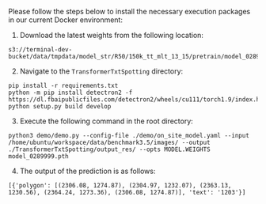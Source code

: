 Please follow the steps below to install the necessary execution packages in our current Docker environment:

1. Download the latest weights from the following location:

```
s3://terminal-dev-bucket/data/tmpdata/model_str/R50/150k_tt_mlt_13_15/pretrain/model_0289999.pth
```

2. Navigate to the `TransformerTxtSpotting` directory:

```
pip install -r requirements.txt
python -m pip install detectron2 -f https://dl.fbaipublicfiles.com/detectron2/wheels/cu111/torch1.9/index.html
python setup.py build develop
```

3. Execute the following command in the root directory:

```
python3 demo/demo.py --config-file ./demo/on_site_model.yaml --input /home/ubuntu/workspace/data/benchmark3.5/images/ --output ./TransformerTxtSpotting/output_res/ --opts MODEL.WEIGHTS model_0289999.pth
```

4. The output of the prediction is as follows:

```
[{'polygon': [(2306.08, 1274.87), (2304.97, 1232.07), (2363.13, 1230.56), (2364.24, 1273.36), (2306.08, 1274.87)], 'text': '1203'}]
```
